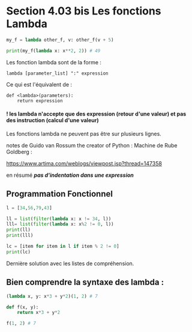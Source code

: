 # Section 4.03 bis Les fonctions Lambda

```python
my_f = lambda other_f, v: other_f(v + 5)

print(my_f(lambda x: x**2, 2)) # 49
```

Les fonction lambda sont de la forme :

```pseudocode
lambda [parameter_list] ":" expression
```

Ce qui est l'équivalent de :

```pseudocode
def <lambda>(parameters):
    return expression
```

#### ! les lambda n'accepte que des expression (retour d'une valeur) et pas des instruction (calcul d'une valeur)

Les fonctions lambda ne peuvent pas être sur plusieurs lignes.

notes de Guido van Rossum the creator of Python :  Machine de Rube Goldberg :

https://www.artima.com/weblogs/viewpost.jsp?thread=147358

en résumé ***pas d'indentation dans une expression***

## Programmation Fonctionnel

```python
l = [34,56,79,43]

ll = list(filter(lambda x: x != 34, l))
lll= list(filter(lambda x: x%2 != 0, l))
print(ll)
print(lll)

lc = [item for item in l if item % 2 != 0]
print(lc)
```

Dernière solution avec les listes de compréhension.

## Bien comprendre la syntaxe des lambda :

```python
(lambda x, y: x*3 + y*2)(1, 2) # 7

def f(x, y):
    return x*3 + y*2

f(1, 2) # 7
```

